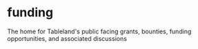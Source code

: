 # funding
The home for Tableland's public facing grants, bounties, funding opportunities, and associated discussions
